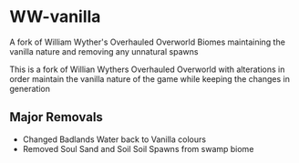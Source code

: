 # WW-vanilla
A fork of William Wyther's Overhauled Overworld Biomes maintaining the vanilla nature and removing any unnatural spawns

This is a fork of Willian Wythers Overhauled Overworld with alterations in order maintain the vanilla nature of the game while keeping the changes in generation

## Major Removals
- Changed Badlands Water back to Vanilla colours
- Removed Soul Sand and Soil Soil Spawns from swamp biome

